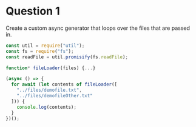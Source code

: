 # Question 1

Create a custom async generator that loops over the files that are passed in.

```js
const util = require("util");
const fs = require("fs");
const readFile = util.promisify(fs.readFile);

function* fileLoader(files) {...}

(async () => {
  for await (let contents of fileLoader([
    "../files/demofile.txt",
    "../files/demofileOther.txt"
  ])) {
    console.log(contents);
  }
})();
```